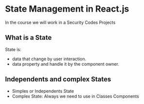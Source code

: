 # State Management in React.js

In the course we will work in a Security Codes Projects

## What is a State

State is:
- data that change by user interaction.
- data property and handle it by the component owner.

## Independents and complex States

- Simples or Independents State
- Complex State: Always we need to use in Classes Components